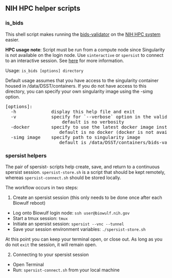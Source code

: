 ## NIH HPC helper scripts

### is_bids

This shell script makes running the [bids-validator](https://github.com/bids-standard/bids-validator) on the [NIH HPC system](https://hpc.nih.gov) easier.

**HPC usage note**: Script must be run from a compute node since Singularity is not available on the login node. Use `sinteractive` or `spersist` to connect to an interactive session. See [here](https://hpc.nih.gov/docs/userguide.html) for more information.


Usage: `is_bids [options] directory`

Default usage assumes that you have access to the singularity container housed
in /data/DSST/containers. If you do not have access to this directory, you can
specify your own singularity image using the -simg option.

<pre>
[options]:  
  -h             display this help file and exit  
  -v             specify for `--verbose` option in the validator  
                     default is no verbosity  
  -docker        specify to use the latest docker image instead of singularity    
                    default is no docker (docker is not available on the HPC)  
  -simg image    specify path to singularity image  
                    default is /data/DSST/containers/bids-validator-1.2.5.simg  
</pre>

### spersist helpers

The pair of spersist- scripts help create, save, and return to a continuous spersist session.
`spersist-store.sh` is a script that should be kept remotely, whereas `spersist-connect.sh` should be stored locally.

The workflow occurs in two steps:

1. Create an spersist session (this only needs to be done once after each Biowulf reboot)
  * Log onto Biowulf login node: `ssh user@biowulf.nih.gov`
  * Start a tmux session: `tmux`
  * Initiate an spersist session: `spersist --vnc --tunnel`
  * Save your session environment variables: `./spersist-store.sh`

  At this point you can keep your terminal open, or close out. As long as you do not `exit` the session, it will remain open.

2. Connecting to your spersist session
  * Open Terminal
  * Run: `spersist-connect.sh` from your local machine